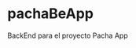 # pachaBeApp

BackEnd para el proyecto Pacha App

<!-- POST -->

<!-- GET -->

<!-- UPDATE -->

<!-- DELETE -->
